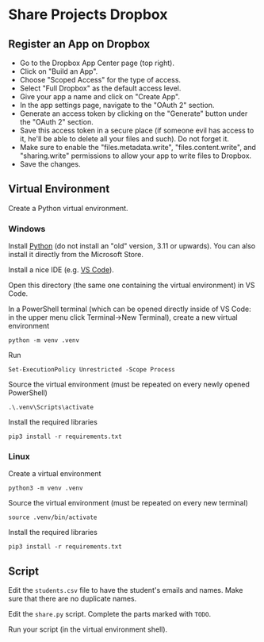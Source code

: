 # Share Projects Dropbox

## Register an App on Dropbox
- Go to the Dropbox App Center page (top right).
- Click on "Build an App".
- Choose "Scoped Access" for the type of access.
- Select "Full Dropbox" as the default access level.
- Give your app a name and click on "Create App".
- In the app settings page, navigate to the "OAuth 2" section.
- Generate an access token by clicking on the "Generate" button under the "OAuth 2" section.
- Save this access token in a secure place (if someone evil has access to it, he'll be able to delete all your files and such). Do not forget it.
- Make sure to enable the "files.metadata.write", "files.content.write", and "sharing.write" permissions to allow your app to write files to Dropbox.
- Save the changes.

## Virtual Environment

Create a Python virtual environment.

### Windows

Install [Python](https://www.python.org/downloads/) (do not install an "old" version, 3.11 or upwards). You can also install it directly from the Microsoft Store.

Install a nice IDE (e.g. [VS Code](https://code.visualstudio.com/Download)).

Open this directory (the same one containing the virtual environment) in VS Code.

In a PowerShell terminal (which can be opened directly inside of VS Code: in the upper menu click Terminal->New Terminal), create a new virtual environment
```shell
python -m venv .venv
```

Run
```
Set-ExecutionPolicy Unrestricted -Scope Process
```

Source the virtual environment (must be repeated on every newly opened PowerShell)
```shell
.\.venv\Scripts\activate
```

Install the required libraries
```shell
pip3 install -r requirements.txt
```

### Linux

Create a virtual environment
```shell
python3 -m venv .venv
```

Source the virtual environment (must be repeated on every new terminal)
```shell
source .venv/bin/activate
```

Install the required libraries
```shell
pip3 install -r requirements.txt
```

## Script

Edit the `students.csv` file to have the student's emails and names. Make sure that there are no duplicate names.

Edit the `share.py` script. Complete the parts marked with `TODO`.

Run your script (in the virtual environment shell).